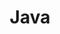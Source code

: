 ---
title: Java
description: Learning about Java
image: 

# Badge style
style:
    background: "#269d8f"
    color: "#fff"
---